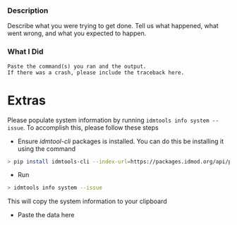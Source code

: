 ### Description

Describe what you were trying to get done.
Tell us what happened, what went wrong, and what you expected to happen.


### What I Did

```
Paste the command(s) you ran and the output.
If there was a crash, please include the traceback here.
```

# Extras

Please populate system information by running `idmtools info system --issue`. To accomplish this, please follow these steps
* Ensure *idmtool-cli* packages is installed. You can do this be installing it using the command
```bash
> pip install idmtools-cli --index-url=https://packages.idmod.org/api/pypi/pypi-production/simple
```
* Run
```bash
> idmtools info system --issue
```
This will copy the system information to your clipboard
* Paste the data here


